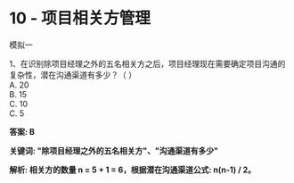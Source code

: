 # 10 - 项目相关方管理

模拟一

1、在识别除项目经理之外的五名相关方之后，项目经理现在需要确定项目沟通的复杂性，潜在沟通渠道有多少？（ ）  
A. 20  
B. 15  
C. 10  
C. 5

**答案: B**

**关键词: "除项目经理之外的五名相关方"、"沟通渠道有多少"**

**解析: 相关方的数量 n = 5 + 1 = 6，根据潜在沟通渠道公式: n\(n-1\) / 2。**

